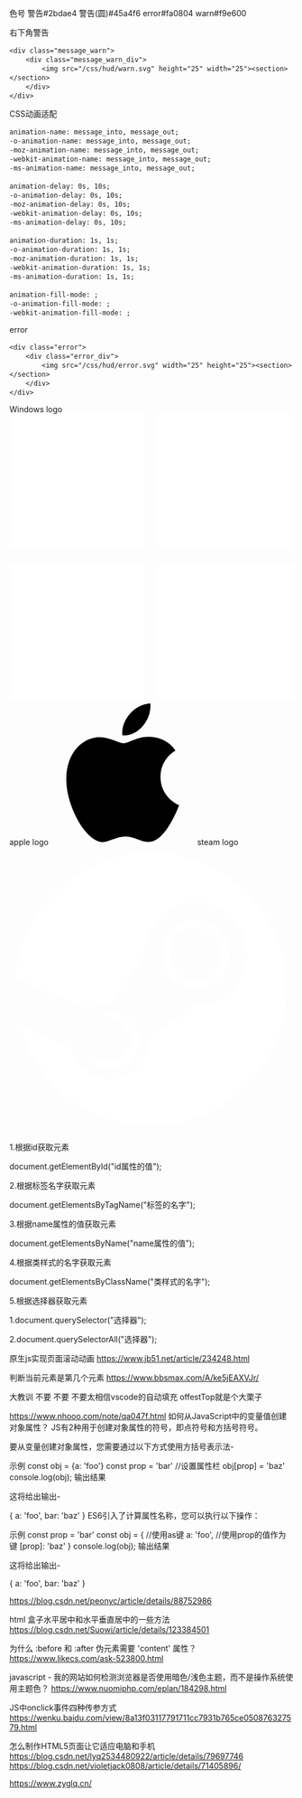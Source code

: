 色号
警告#2bdae4
警告(圆)#45a4f6
error#fa0804
warn#f9e600

右下角警告

    <div class="message_warn">
        <div class="message_warn_div">
            <img src="/css/hud/warn.svg" height="25" width="25"><section></section>
        </div>
    </div>


CSS动画适配

    animation-name: message_into, message_out;
    -o-animation-name: message_into, message_out;
    -moz-animation-name: message_into, message_out;
    -webkit-animation-name: message_into, message_out;
    -ms-animation-name: message_into, message_out;

    animation-delay: 0s, 10s;
    -o-animation-delay: 0s, 10s;
    -moz-animation-delay: 0s, 10s;
    -webkit-animation-delay: 0s, 10s;
    -ms-animation-delay: 0s, 10s;

    animation-duration: 1s, 1s;
    -o-animation-duration: 1s, 1s;
    -moz-animation-duration: 1s, 1s;
    -webkit-animation-duration: 1s, 1s;
    -ms-animation-duration: 1s, 1s;

    animation-fill-mode: ;
    -o-animation-fill-mode: ;
    -webkit-animation-fill-mode: ;


error

    <div class="error">
        <div class="error_div">
            <img src="/css/hud/error.svg" width="25" height="25"><section></section>
        </div>
    </div>

Windows logo
    <svg version="1.1" xmlns="http://www.w3.org/2000/svg" x="0px" y="0px" width="100%" height="100%" viewBox="0 0 128 128" enable-background="new 0 0 128 128">
        <rect fill="#FFFFFF" width="60.834" height="60.835"></rect>
        <rect x="67.165" fill="#FFFFFF" width="60.835" height="60.835"></rect>
        <rect y="67.164" fill="#FFFFFF" width="60.834" height="60.836"></rect>
        <rect x="67.165" y="67.164" fill="#FFFFFF" width="60.835" height="60.836"></rect>
    </svg>
apple logo
<svg version="1.1" id="base" xmlns="http://www.w3.org/2000/svg" class="SVGIcon_Button SVGIcon_AppleLogo" x="0px" y="0px" width="256px" height="256px" viewBox="0 0 256 256">
    <path d="M138.365,26.557c16.139-21.272,38.578-21.376,38.578-21.376s3.336,19.999-12.696,39.266 c-17.12,20.572-36.58,17.206-36.58,17.206S124.012,45.473,138.365,26.557z"></path>
    <path d="M129.719,75.662c8.305,0,23.713-11.413,43.771-11.413c34.527,0,48.109,24.566,48.109,24.566s-26.565,13.583-26.565,46.54 c0,37.179,33.093,49.991,33.093,49.991s-23.134,65.112-54.38,65.112c-14.353,0-25.509-9.672-40.631-9.672 c-15.41,0-30.702,10.032-40.662,10.032c-28.533,0-64.581-61.765-64.581-111.414c0-48.849,30.512-74.474,59.13-74.474 C105.61,64.933,120.047,75.662,129.719,75.662z"></path></svg>
steam logo
<svg version="1.1" id="Layer_1" xmlns="http://www.w3.org/2000/svg" class="SVGIcon_Button SVGIcon_SteamLogo" x="0px" y="0px" viewBox="0 0 256 256">
    <path fill="#ffffff" d="M127.374,5.355c-64.404,0-117.167,49.661-122.18,112.77l65.712,27.171 c5.567-3.808,12.293-6.032,19.53-6.032c0.649,0,1.294,0.017,1.934,0.051l29.226-42.354c0-0.202-0.005-0.399-0.005-0.598 c0-25.496,20.74-46.241,46.237-46.241c25.498,0,46.238,20.745,46.238,46.241c0,25.494-20.74,46.242-46.238,46.242 c-0.352,0-0.698-0.011-1.047-0.021l-41.68,29.741c0.022,0.546,0.041,1.095,0.041,1.644c0,19.141-15.569,34.707-34.706,34.707 c-16.796,0-30.843-11.99-34.026-27.869l-46.993-19.43c14.55,51.464,61.831,89.189,117.957,89.189 c67.713,0,122.604-54.893,122.604-122.604C249.979,60.244,195.086,5.355,127.374,5.355"></path>
    <path fill="#ffffff" d="M82.026,191.387l-15.061-6.22c2.67,5.56,7.285,10.208,13.418,12.767 c13.25,5.521,28.531-0.771,34.054-14.027c2.674-6.416,2.694-13.5,0.04-19.93c-2.646-6.431-7.64-11.451-14.063-14.129 c-6.371-2.647-13.196-2.552-19.198-0.291l15.561,6.437c9.776,4.073,14.396,15.299,10.324,25.071 C103.031,190.841,91.801,195.464,82.026,191.387"></path>
    <path fill="#ffffff" d="M198.639,96.359c0-16.987-13.82-30.809-30.809-30.809c-16.987,0-30.813,13.821-30.813,30.809 c0,16.988,13.824,30.806,30.813,30.806S198.639,113.347,198.639,96.359 M144.736,96.306c0-12.783,10.363-23.142,23.145-23.142 c12.783,0,23.145,10.359,23.145,23.142c0,12.783-10.36,23.142-23.145,23.142C155.1,119.447,144.736,109.089,144.736,96.306"></path>
</svg>

1.根据id获取元素

document.getElementById("id属性的值");

2.根据标签名字获取元素

document.getElementsByTagName("标签的名字");

3.根据name属性的值获取元素

document.getElementsByName("name属性的值");

4.根据类样式的名字获取元素

document.getElementsByClassName("类样式的名字");

5.根据选择器获取元素

1.document.querySelector("选择器");

2.document.querySelectorAll("选择器");

原生js实现页面滚动动画
https://www.jb51.net/article/234248.html

判断当前元素是第几个元素
https://www.bbsmax.com/A/ke5jEAXVJr/

大教训
不要 不要 不要太相信vscode的自动填充 offestTop就是个大栗子

https://www.nhooo.com/note/qa047f.html
如何从JavaScript中的变量值创建对象属性？
JS有2种用于创建对象属性的符号，即点符号和方括号符号。

要从变量创建对象属性，您需要通过以下方式使用方括号表示法-

示例
const obj = {a: 'foo'}
const prop = 'bar'
//设置属性栏
obj[prop] = 'baz'
console.log(obj);
输出结果

这将给出输出-

{
   a: 'foo',
   bar: 'baz'
}
ES6引入了计算属性名称，您可以执行以下操作：

示例
const prop = 'bar'
const obj = {
   //使用as键
   a: 'foo',
   //使用prop的值作为键
   [prop]: 'baz'
}
console.log(obj);
输出结果

这将给出输出-

{
   a: 'foo',
   bar: 'baz'
}

https://blog.csdn.net/peonyc/article/details/88752986

html 盒子水平居中和水平垂直居中的一些方法
https://blog.csdn.net/Suowi/article/details/123384501

为什么 :before 和 :after 伪元素需要 'content' 属性？
https://www.likecs.com/ask-523800.html

javascript - 我的网站如何检测浏览器是否使用暗色/浅色主题，而不是操作系统使用主题色？
https://www.nuomiphp.com/eplan/184298.html

JS中onclick事件四种传参方式
https://wenku.baidu.com/view/8a13f03117791711cc7931b765ce050876327579.html

怎么制作HTML5页面让它适应电脑和手机
https://blog.csdn.net/lyq2534480922/article/details/79697746
https://blog.csdn.net/violetjack0808/article/details/71405896/

https://www.zyglq.cn/